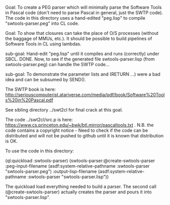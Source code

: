 Goal: To create a PEG parser which will minimally parse the Software Tools in Pascal code (don't need to parse Pascal in general, just the SWTP code).  The code in this directory uses a hand-edited "peg.lisp" to compile "swtools-parser.peg" into CL code.


Goal: To show that closures can take the place of O/S processes (without the baggage of MMUs, etc.).  It should be possible to build pipelines of Software Tools in CL using lambdas.


sub-goal: Hand-edit "peg.lisp" until it compiles and runs (correctly) under SBCL.  DONE.  Now, to see if the generated file swtools-parser.lisp (from swtools-parser.peg) can handle the SWTP code...

sub-goal: To demonstrate the parameter lists and (RETURN ...) were a bad idea and can be subsumed by SEND().


The SWTP book is here: http://seriouscomputerist.atariverse.com/media/pdf/book/Software%20Tools%20in%20Pascal.pdf

See sibling directory ../swt2cl for final crack at this goal.  

The code ../swt2cl/src.p is here: https://www.cs.princeton.edu/~bwk/btl.mirror/pascaltools.txt . N.B. the code contains a copyright notice - Need to check if the code can be distributed and will not be pushed to github until it is known that distribution is OK. 

To use the code in this directory:

(ql:quickload :swtools-parser)
(swtools-parser:@create-swtools-parser 
	  :peg-input-filename (asdf:system-relative-pathname :swtools-parser "swtools-parser.peg")
	  :output-lisp-filename (asdf:system-relative-pathname :swtools-parser "swtools-parser.lisp"))

The quickload load everything needed to build a parser.  The second call (@create-swtools-parser) actually creates the parser and pours it into "swtools-parser.lisp".